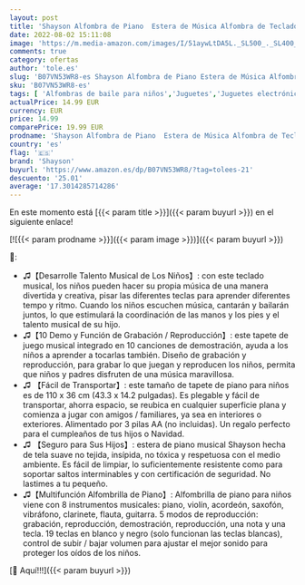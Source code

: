 ```yaml
---
layout: post
title: 'Shayson Alfombra de Piano  Estera de Música Alfombra de Teclado Educativa Táctil Musical Touch Juego Musical para Bebé Niños Navidad Halloween Regalo 100 * 36 cm'
date: 2022-08-02 15:11:08
image: 'https://m.media-amazon.com/images/I/51aywLtDA5L._SL500_._SL400_.jpg'
comments: true
category: ofertas
author: 'tole.es'
slug: 'B07VN53WR8-es Shayson Alfombra de Piano Estera de Música Alfombra de...'
sku: 'B07VN53WR8-es'
tags: [ 'Alfombras de baile para niños','Juguetes','Juguetes electrónicos','Juguetes y juegos','bebé','shayson','🇪🇸', ]
actualPrice: 14.99 EUR
currency: EUR
price: 14.99
comparePrice: 19.99 EUR
prodname: 'Shayson Alfombra de Piano  Estera de Música Alfombra de Teclado Educativa Táctil Musical Touch Juego Musical para Bebé Niños Navidad Halloween Regalo 100 * 36 cm'
country: 'es'
flag: '🇪🇸'
brand: 'Shayson'
buyurl: 'https://www.amazon.es/dp/B07VN53WR8/?tag=tolees-21'
descuento: '25.01'
average: '17.3014285714286'
---
```


En este momento está [{{< param title >}}]({{< param buyurl >}}) en el siguiente enlace!

[![{{< param prodname >}}]({{< param image >}})]({{< param buyurl >}})

🔎:

- ♫【Desarrolle Talento Musical de Los Niños】: con este teclado musical, los niños pueden hacer su propia música de una manera divertida y creativa, pisar las diferentes teclas para aprender diferentes tempo y ritmo. Cuando los niños escuchen música, cantarán y bailarán juntos, lo que estimulará la coordinación de las manos y los pies y el talento musical de su hijo.
- ♫【10 Demo y Función de Grabación / Reproducción】: este tapete de juego musical integrado en 10 canciones de demostración, ayuda a los niños a aprender a tocarlas también. Diseño de grabación y reproducción, para grabar lo que juegan y reproducen los niños, permita que niños y padres disfruten de una música maravillosa.
- ♫ 【Fácil de Transportar】: este tamaño de tapete de piano para niños es de 110 x 36 cm (43.3 x 14.2 pulgadas). Es plegable y fácil de transportar, ahorra espacio, se reubica en cualquier superficie plana y comienza a jugar con amigos / familiares, ya sea en interiores o exteriores. Alimentado por 3 pilas AA (no incluidas). Un regalo perfecto para el cumpleaños de tus hijos o Navidad.
- ♫ 【Seguro para Sus Hijos】: estera de piano musical Shayson hecha de tela suave no tejida, insípida, no tóxica y respetuosa con el medio ambiente. Es fácil de limpiar, lo suficientemente resistente como para soportar saltos interminables y con certificación de seguridad. No lastimes a tu pequeño.
- ♫【Multifunción Alfombrilla de Piano】: Alfombrilla de piano para niños viene con 8 instrumentos musicales: piano, violín, acordeón, saxofón, vibráfono, clarinete, flauta, guitarra. 5 modos de reproducción: grabación, reproducción, demostración, reproducción, una nota y una tecla. 19 teclas en blanco y negro (solo funcionan las teclas blancas), control de subir / bajar volumen para ajustar el mejor sonido para proteger los oídos de los niños.

[🛒 Aquí!!!]({{< param buyurl >}})
